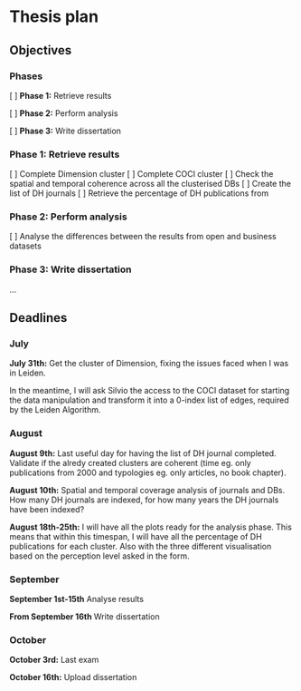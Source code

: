 # Thesis plan

## Objectives

### Phases

[ ] **Phase 1:** Retrieve results

[ ] **Phase 2:** Perform analysis

[ ] **Phase 3:** Write dissertation

### Phase 1: Retrieve results

[ ] Complete Dimension cluster
[ ] Complete COCI cluster
[ ] Check the spatial and temporal coherence across all the clusterised DBs
[ ] Create the list of DH journals
[ ] Retrieve the percentage of DH publications from


### Phase 2: Perform analysis

[ ] Analyse the differences between the results from open and business datasets

### Phase 3: Write dissertation

...

## Deadlines

### July

**July 31th:** Get the cluster of Dimension, fixing the issues faced when I was in Leiden.

In the meantime, I will ask Silvio the access to the COCI dataset for starting the data manipulation and transform it into a 0-index list of edges, required by the Leiden Algorithm.

### August

**August 9th:** Last useful day for having the list of DH journal completed. Validate if the alredy created clusters are coherent (time eg. only publications from 2000 and typologies eg. only articles, no book chapter).

**August 10th:** Spatial and temporal coverage analysis of journals and DBs. How many DH journals are indexed, for how many years the DH journals have been indexed?

**August 18th-25th:** I will have all the plots ready for the analysis phase. This means that within this timespan, I will have all the percentage of DH publications for each cluster. 
Also with the three different visualisation based on the perception level asked in the form.

### September

**September 1st-15th** Analyse results

**From September 16th** Write dissertation

### October

**October 3rd:** Last exam

**October 16th:** Upload dissertation












